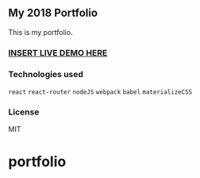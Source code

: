 ## My 2018 Portfolio

This is my portfolio.

### [INSERT LIVE DEMO HERE](http://www.google.com)

### Technologies used

`react` `react-router` `nodeJS` `webpack` `babel` `materializeCSS`

### License

MIT
# portfolio
